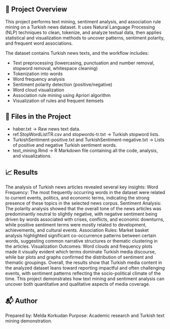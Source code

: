 ## 📌 Project Overview

This project performs text mining, sentiment analysis, and association rule mining on a Turkish news dataset.
It uses Natural Language Processing (NLP) techniques to clean, tokenize, and analyze textual data, then applies statistical and visualization methods to uncover patterns, sentiment polarity, and frequent word associations.

The dataset contains Turkish news texts, and the workflow includes:
- Text preprocessing (lowercasing, punctuation and number removal, stopword removal, whitespace cleaning)
- Tokenization into words
- Word frequency analysis
- Sentiment polarity detection (positive/negative)
- Word cloud visualization
- Association rule mining using Apriori algorithm
- Visualization of rules and frequent itemsets

## 📂 Files in the Project
- haber.txt → Raw news text data.
- ref.StopWordListTR.csv and stopwords-tr.txt → Turkish stopword lists.
- TurkishSentiment-positive.txt and TurkishSentiment-negative.txt → Lists of positive and negative Turkish sentiment words.
- text_mining.Rmd → R Markdown file containing all the code, analysis, and visualizations.

## 📈 Results
The analysis of Turkish news articles revealed several key insights:
Word Frequency: The most frequently occurring words in the dataset were related to current events, politics, and economic terms, indicating the strong presence of these topics in the selected news corpus.
Sentiment Analysis: The polarity analysis showed that the overall tone of the news articles was predominantly neutral to slightly negative, with negative sentiment being driven by words associated with crises, conflicts, and economic downturns, while positive sentiment terms were mostly related to development, achievements, and cultural events.
Association Rules: Market basket analysis highlighted significant co-occurrence patterns between certain words, suggesting common narrative structures or thematic clustering in the articles.
Visualization Outcomes: Word clouds and frequency plots made it visually evident which terms dominate Turkish media discourse, while bar plots and graphs confirmed the distribution of sentiment and thematic groupings.
Overall, the results show that Turkish media content in the analyzed dataset leans toward reporting impactful and often challenging events, with sentiment patterns reflecting the socio-political climate of the time. This project demonstrates how text mining and sentiment analysis can uncover both quantitative and qualitative aspects of media coverage.

## 📬 Author
Prepared by: Melda Korkudan
Purpose: Academic research and Turkish text mining demonstration.
